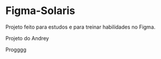 # Figma-Solaris
Projeto feito para estudos e para treinar habilidades no Figma.


Projeto do Andrey



Progggg

